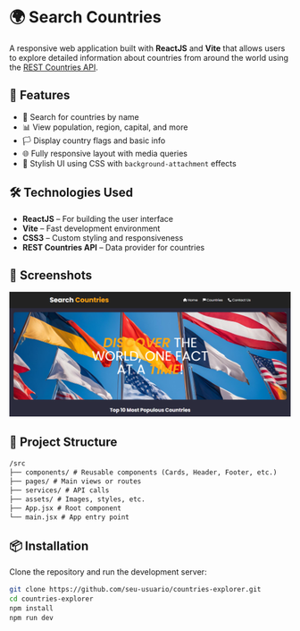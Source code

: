 # 🌍 Search Countries

A responsive web application built with **ReactJS** and **Vite** that allows users to explore detailed information about countries from around the world using the [REST Countries API](https://restcountries.com/).

## 🚀 Features

- 🔎 Search for countries by name
- 📊 View population, region, capital, and more
- 🏳️ Display country flags and basic info
- 🌐 Fully responsive layout with media queries
- 🎨 Stylish UI using CSS with `background-attachment` effects

## 🛠️ Technologies Used

- **ReactJS** – For building the user interface
- **Vite** – Fast development environment
- **CSS3** – Custom styling and responsiveness
- **REST Countries API** – Data provider for countries

## 📸 Screenshots

![](./searchcountries.png)

## 📂 Project Structure

```
/src
├── components/ # Reusable components (Cards, Header, Footer, etc.)
├── pages/ # Main views or routes
├── services/ # API calls
├── assets/ # Images, styles, etc.
├── App.jsx # Root component
└── main.jsx # App entry point
```


## 📦 Installation

Clone the repository and run the development server:

```bash
git clone https://github.com/seu-usuario/countries-explorer.git
cd countries-explorer
npm install
npm run dev

